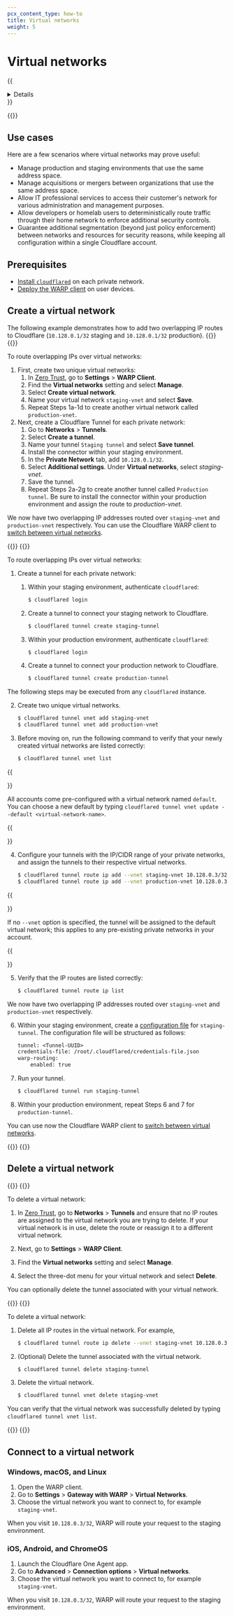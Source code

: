 ```yaml
---
pcx_content_type: how-to
title: Virtual networks
weight: 5
---
```


# Virtual networks

{{<details header="Feature availability">}}

| [WARP modes](/cloudflare-one/connections/connect-devices/warp/configure-warp/warp-modes/) | [Zero Trust plans](https://www.cloudflare.com/teams-pricing/) |
| -- | -- |
| <ul><li> Gateway with WARP</li><li> Secure Web Gateway without DNS filtering </li></ul>| All plans  |

| System   | Availability | Minimum WARP version |
| ---------| -------------| ---------------------|
| Windows  | ✅           | 2022.4.115.0        |
| macOS    | ✅           | 2022.4.114.0        |
| Linux    | ✅           |       |
| iOS      | ✅           | 1.0  |
| Android  | ✅           | 1.0  |
| ChromeOS | ✅           | 1.0  |

{{</details>}}

{{<render file="tunnel/_virtual-networks-intro.md" productFolder="cloudflare-one">}}

## Use cases

Here are a few scenarios where virtual networks may prove useful:

- Manage production and staging environments that use the same address space.
- Manage acquisitions or mergers between organizations that use the same address space.
- Allow IT professional services to access their customer's network for various administration and management purposes.
- Allow developers or homelab users to deterministically route traffic through their home network to enforce additional security controls.
- Guarantee additional segmentation (beyond just policy enforcement) between networks and resources for security reasons, while keeping all configuration within a single Cloudflare account.

## Prerequisites

- [Install `cloudflared`](/cloudflare-one/connections/connect-networks/get-started/create-local-tunnel/#1-download-and-install-cloudflared) on each private network.
- [Deploy the WARP client](/cloudflare-one/connections/connect-devices/warp/deployment/) on user devices.

## Create a virtual network

The following example demonstrates how to add two overlapping IP routes to Cloudflare (`10.128.0.1/32` staging and `10.128.0.1/32` production).
{{<tabs labels="Dashboard | CLI">}}
{{<tab label="dashboard" no-code="true">}}

To route overlapping IPs over virtual networks:

1. First, create two unique virtual networks:
    1. In [Zero Trust](https://one.dash.cloudflare.com/), go to **Settings** > **WARP Client**.
    2. Find the **Virtual networks** setting and select **Manage**.
    3. Select **Create virtual network**.
    4. Name your virtual network `staging-vnet` and select **Save**.
    5. Repeat Steps 1a-1d to create another virtual network called `production-vnet`.
2. Next, create a Cloudflare Tunnel for each private network:
    1. Go to **Networks** > **Tunnels**.
    2. Select **Create a tunnel**.
    3. Name your tunnel `Staging tunnel` and select **Save tunnel**.
    4. Install the connector within your staging environment.
    5. In the **Private Network** tab, add `10.128.0.1/32`.
    6. Select **Additional settings**. Under **Virtual networks**, select _staging-vnet_.
    7. Save the tunnel.
    8. Repeat Steps 2a-2g to create another tunnel called `Production tunnel`. Be sure to install the connector within your production environment and assign the route to _production-vnet_.

We now have two overlapping IP addresses routed over `staging-vnet` and `production-vnet` respectively. You can use the Cloudflare WARP client to [switch between virtual networks](#connect-to-a-virtual-network).

{{</tab>}}
{{<tab label="cli" no-code="true">}}

To route overlapping IPs over virtual networks:

1. Create a tunnel for each private network:

    1. Within your staging environment, authenticate `cloudflared`:

        ```sh
        $ cloudflared login
        ```

    2. Create a tunnel to connect your staging network to Cloudflare.

        ```sh
        $ cloudflared tunnel create staging-tunnel
        ```

    3. Within your production environment, authenticate `cloudflared`:

        ```sh
        $ cloudflared login
        ```

    4. Create a tunnel to connect your production network to Cloudflare.

        ```sh
        $ cloudflared tunnel create production-tunnel
        ```

The following steps may be executed from any `cloudflared` instance.

2. Create two unique virtual networks.

    ```sh
    $ cloudflared tunnel vnet add staging-vnet
    $ cloudflared tunnel vnet add production-vnet
    ```

3. Before moving on, run the following command to verify that your newly created virtual networks are listed correctly:

    ```sh
    $ cloudflared tunnel vnet list
    ```

{{<Aside type="note" header="Default virtual network">}}

All accounts come pre-configured with a virtual network named `default`. You can choose a new default by typing `cloudflared tunnel vnet update --default <virtual-network-name>`.

{{</Aside>}}

4. Configure your tunnels with the IP/CIDR range of your private networks, and assign the tunnels to their respective virtual networks.

    ```sh
    $ cloudflared tunnel route ip add --vnet staging-vnet 10.128.0.3/32 staging-tunnel
    $ cloudflared tunnel route ip add --vnet production-vnet 10.128.0.3/32 production-tunnel
    ```

{{<Aside type="note">}}

If no `--vnet` option is specified, the tunnel will be assigned to the default virtual network; this applies to any pre-existing private networks in your account.

{{</Aside>}}

5. Verify that the IP routes are listed correctly:

    ```sh
    $ cloudflared tunnel route ip list
    ```

We now have two overlapping IP addresses routed over `staging-vnet` and `production-vnet` respectively.

6. Within your staging environment, create a [configuration file](/cloudflare-one/connections/connect-networks/configure-tunnels/local-management/configuration-file/) for `staging-tunnel`. The configuration file will be structured as follows:

    ```txt
    tunnel: <Tunnel-UUID>
    credentials-file: /root/.cloudflared/credentials-file.json
    warp-routing:
        enabled: true
    ```

7. Run your tunnel.

    ```sh
    $ cloudflared tunnel run staging-tunnel
    ```

8. Within your production environment, repeat Steps 6 and 7 for `production-tunnel`.

You can use now the Cloudflare WARP client to [switch between virtual networks](#connect-to-a-virtual-network).

{{</tab>}}
{{</tabs>}}

## Delete a virtual network

{{<tabs labels="Dashboard | CLI">}}
{{<tab label="dashboard" no-code="true">}}

To delete a virtual network:

1. In [Zero Trust](https://one.dash.cloudflare.com/), go to **Networks** > **Tunnels** and ensure that no IP routes are assigned to the virtual network you are trying to delete. If your virtual network is in use, delete the route or reassign it to a different virtual network.

2. Next, go to **Settings** > **WARP Client**.

3. Find the **Virtual networks** setting and select **Manage**.

4. Select the three-dot menu for your virtual network and select **Delete**.

You can optionally delete the tunnel associated with your virtual network.

{{</tab>}}
{{<tab label="cli" no-code="true">}}

To delete a virtual network:

1. Delete all IP routes in the virtual network. For example,

    ```sh
    $ cloudflared tunnel route ip delete --vnet staging-vnet 10.128.0.3/32
    ```

2. (Optional) Delete the tunnel associated with the virtual network.

    ```sh
    $ cloudflared tunnel delete staging-tunnel
    ```

3. Delete the virtual network.

    ```sh
    $ cloudflared tunnel vnet delete staging-vnet
    ```

You can verify that the virtual network was successfully deleted by typing `cloudflared tunnel vnet list`.

{{</tab>}}
{{</tabs>}}

## Connect to a virtual network

### Windows, macOS, and Linux

1. Open the WARP client.
2. Go to **Settings** > **Gateway with WARP** > **Virtual Networks**.
3. Choose the virtual network you want to connect to, for example `staging-vnet`.

When you visit `10.128.0.3/32`, WARP will route your request to the staging environment.

### iOS, Android, and ChromeOS

1. Launch the Cloudflare One Agent app.
2. Go to **Advanced** > **Connection options** > **Virtual networks**.
3. Choose the virtual network you want to connect to, for example `staging-vnet`.

When you visit `10.128.0.3/32`, WARP will route your request to the staging environment.
